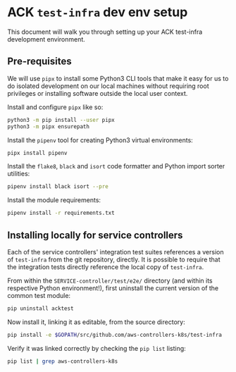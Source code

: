 # ACK `test-infra` dev env setup

This document will walk you through setting up your ACK test-infra development
environment.

## Pre-requisites

We will use `pipx` to install some Python3 CLI tools that make it easy for us
to do isolated development on our local machines without requiring root
privileges or installing software outside the local user context.

Install and configure `pipx` like so:

```bash
python3 -m pip install --user pipx
python3 -m pipx ensurepath
```

Install the `pipenv` tool for creating Python3 virtual environments:

```bash
pipx install pipenv
```

Install the `flake8`, `black` and `isort` code formatter and Python import
sorter utilities:

```bash
pipenv install black isort --pre
```

Install the module requirements:

```bash
pipenv install -r requirements.txt
```

## Installing locally for service controllers

Each of the service controllers' integration test suites references a version of
`test-infra` from the git repository, directly. It is possible to require that
the integration tests directly reference the local copy of `test-infra`.

From within the `SERVICE-controller/test/e2e/` directory (and within its
respective Python environment!), first uninstall the current version of the 
common test module:
```bash
pip uninstall acktest
```

Now install it, linking it as editable, from the source directory:
```bash
pip install -e $GOPATH/src/github.com/aws-controllers-k8s/test-infra
```

Verify it was linked correctly by checking the `pip list` listing:
```bash
pip list | grep aws-controllers-k8s
```

